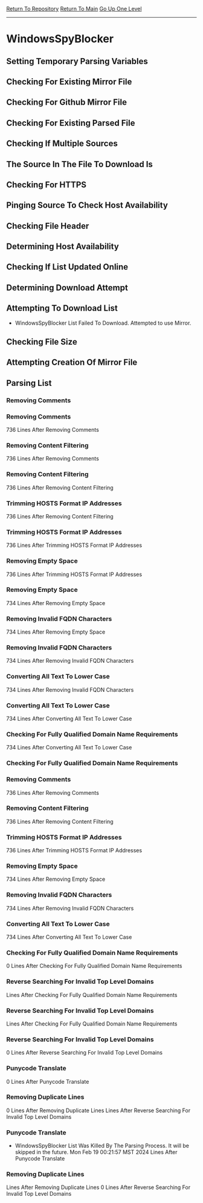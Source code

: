 [Return To Repository](https://github.com/DigitalWarrior/piholeparser/)
[Return To Main](https://github.com/DigitalWarrior/piholeparser/blob/master/RecentRunLogs/Mainlog.md)
[Go Up One Level](https://github.com/DigitalWarrior/piholeparser/blob/master/RecentRunLogs/TopLevelScripts/30-Processing-External-Blacklists.md)
____________________________________
# WindowsSpyBlocker
## Setting Temporary Parsing Variables
## Checking For Existing Mirror File
## Checking For Github Mirror File
## Checking For Existing Parsed File
## Checking If Multiple Sources
## The Source In The File To Download Is
## Checking For HTTPS
## Pinging Source To Check Host Availability
## Checking File Header
## Determining Host Availability
## Checking If List Updated Online
## Determining Download Attempt
## Attempting To Download List
* WindowsSpyBlocker List Failed To Download. Attempted to use Mirror. 
## Checking File Size
## Attempting Creation Of Mirror File
## Parsing List
### Removing Comments
### Removing Comments
736 Lines After Removing Comments
### Removing Content Filtering
736 Lines After Removing Comments
### Removing Content Filtering
736 Lines After Removing Content Filtering
### Trimming HOSTS Format IP Addresses
736 Lines After Removing Content Filtering
### Trimming HOSTS Format IP Addresses
736 Lines After Trimming HOSTS Format IP Addresses
### Removing Empty Space
736 Lines After Trimming HOSTS Format IP Addresses
### Removing Empty Space
734 Lines After Removing Empty Space
### Removing Invalid FQDN Characters
734 Lines After Removing Empty Space
### Removing Invalid FQDN Characters
734 Lines After Removing Invalid FQDN Characters
### Converting All Text To Lower Case
734 Lines After Removing Invalid FQDN Characters
### Converting All Text To Lower Case
734 Lines After Converting All Text To Lower Case
### Checking For Fully Qualified Domain Name Requirements
734 Lines After Converting All Text To Lower Case
### Checking For Fully Qualified Domain Name Requirements
### Removing Comments
736 Lines After Removing Comments
### Removing Content Filtering
736 Lines After Removing Content Filtering
### Trimming HOSTS Format IP Addresses
736 Lines After Trimming HOSTS Format IP Addresses
### Removing Empty Space
734 Lines After Removing Empty Space
### Removing Invalid FQDN Characters
734 Lines After Removing Invalid FQDN Characters
### Converting All Text To Lower Case
734 Lines After Converting All Text To Lower Case
### Checking For Fully Qualified Domain Name Requirements
0 Lines After Checking For Fully Qualified Domain Name Requirements
### Reverse Searching For Invalid Top Level Domains
 Lines After Checking For Fully Qualified Domain Name Requirements
### Reverse Searching For Invalid Top Level Domains
 Lines After Checking For Fully Qualified Domain Name Requirements
### Reverse Searching For Invalid Top Level Domains
0 Lines After Reverse Searching For Invalid Top Level Domains
### Punycode Translate
0 Lines After Punycode Translate
### Removing Duplicate Lines
0 Lines After Removing Duplicate Lines
 Lines After Reverse Searching For Invalid Top Level Domains
### Punycode Translate
* WindowsSpyBlocker List Was Killed By The Parsing Process. It will be skipped in the future. Mon Feb 19 00:21:57 MST 2024
 Lines After Punycode Translate
### Removing Duplicate Lines
 Lines After Removing Duplicate Lines
0 Lines After Reverse Searching For Invalid Top Level Domains
